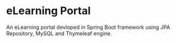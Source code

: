 # eLearning Portal

An eLearning portal devloped in Spring Boot framework using JPA Repository, MySQL and Thymeleaf engine.
